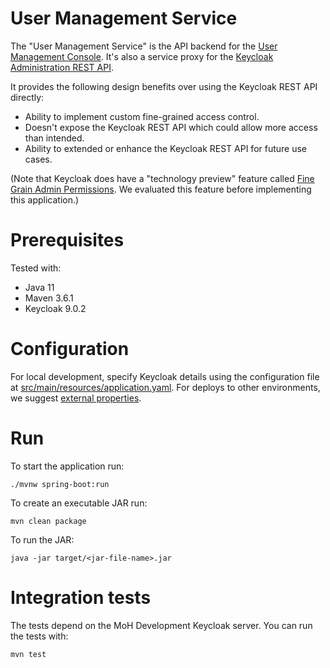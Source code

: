 # User Management Service

The "User Management Service" is the API backend for the [User Management Console](../frontend/README.md). It's also a service proxy for the [Keycloak Administration REST API](https://www.keycloak.org/docs-api/9.0/rest-api/index.html).

It provides the following design benefits over using the Keycloak REST API directly:
* Ability to implement custom fine-grained access control.
* Doesn't expose the Keycloak REST API which could allow more access than intended.
* Ability to extended or enhance the Keycloak REST API for future use cases.

(Note that Keycloak does have a "technology preview" feature called [Fine Grain Admin Permissions](https://www.keycloak.org/docs/latest/server_admin/#_fine_grain_permissions). We evaluated this feature before implementing this application.)

# Prerequisites

Tested with:
* Java 11
* Maven 3.6.1
* Keycloak 9.0.2

# Configuration

For local development, specify Keycloak details using the configuration file at [src/main/resources/application.yaml](src/main/resources/application.yaml). For deploys to other environments, we suggest [external properties](https://docs.spring.io/spring-boot/docs/current/reference/html/spring-boot-features.html#boot-features-external-config-files).

# Run

To start the application run:
```
./mvnw spring-boot:run
```

To create an executable JAR run:
```
mvn clean package
```

To run the JAR:
```
java -jar target/<jar-file-name>.jar
```

# Integration tests

The tests depend on the MoH Development Keycloak server. You can run the tests with:
```
mvn test
```